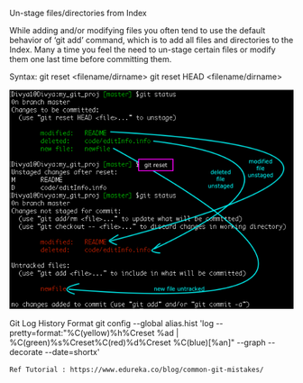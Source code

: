 Un-stage files/directories from Index

While adding and/or modifying files you often tend to use the default behavior of ‘git add’ command, which is to add all files and directories to the Index. Many a time you feel the need to un-stage certain files or modify them one last time before committing them.

Syntax: git reset <filename/dirname>
				git reset HEAD <filename/dirname>

![un-stage-snapshot-1.png](images/2020/03/un-stage-snapshot-1-png.png)

Git Log History Format
	git config --global alias.hist 'log --pretty=format:"%C(yellow)%h%Creset %ad | %C(green)%s%Creset%C(red)%d%Creset %C(blue)[%an]" --graph --decorate --date=shortx'

	Ref Tutorial : https://www.edureka.co/blog/common-git-mistakes/
